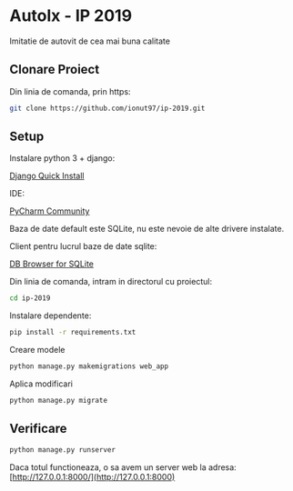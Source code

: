 # Autolx - IP 2019

Imitatie de autovit de cea mai buna calitate

## Clonare Proiect

Din linia de comanda, prin https:

```bash
git clone https://github.com/ionut97/ip-2019.git
```


## Setup

Instalare python 3 + django:

[Django Quick Install](https://docs.djangoproject.com/en/2.1/intro/install/)

IDE:

[PyCharm Community](https://www.jetbrains.com/pycharm/download/)

Baza de date default este SQLite, nu este nevoie de alte drivere instalate.

Client pentru lucrul baze de date sqlite:

[DB Browser for SQLite](https://sqlitebrowser.org/)

Din linia de comanda, intram in directorul cu proiectul:
```bash
cd ip-2019
```

Instalare dependente:
```bash
pip install -r requirements.txt
```

Creare modele
```bash
python manage.py makemigrations web_app
```

Aplica modificari
```bash
python manage.py migrate
```

## Verificare


```bash
python manage.py runserver
```

Daca totul functioneaza, o sa avem un server web la adresa: [http://127.0.0.1:8000/](http://127.0.0.1:8000)
